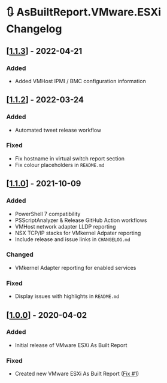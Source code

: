 # :arrows_clockwise: AsBuiltReport.VMware.ESXi Changelog

## [[1.1.3](https://github.com/AsBuiltReport/AsBuiltReport.VMware.ESXi/releases/tag/v1.1.2)] - 2022-04-21

### Added
- Added VMHost IPMI / BMC configuration information

## [[1.1.2](https://github.com/AsBuiltReport/AsBuiltReport.VMware.ESXi/releases/tag/v1.1.2)] - 2022-03-24

### Added
- Automated tweet release workflow

### Fixed
- Fix hostname in virtual switch report section
- Fix colour placeholders in `README.md`

## [[1.1.0](https://github.com/AsBuiltReport/AsBuiltReport.VMware.ESXi/releases/tag/v1.1.0)] - 2021-10-09

### Added
- PowerShell 7 compatibility
- PSScriptAnalyzer & Release GitHub Action workflows
- VMHost network adapter LLDP reporting
- NSX TCP/IP stacks for VMkernel Adpater reporting
- Include release and issue links in `CHANGELOG.md`

### Changed
- VMkernel Adapter reporting for enabled services

### Fixed
- Display issues with highlights in `README.md`

## [[1.0.0](https://github.com/AsBuiltReport/AsBuiltReport.VMware.ESXi/releases/tag/v1.1.0)] - 2020-04-02
### Added
- Initial release of VMware ESXi As Built Report

### Fixed
- Created new VMware ESXi As Built Report ([Fix #1](https://github.com/AsBuiltReport/AsBuiltReport.VMware.ESXi/issues/1))